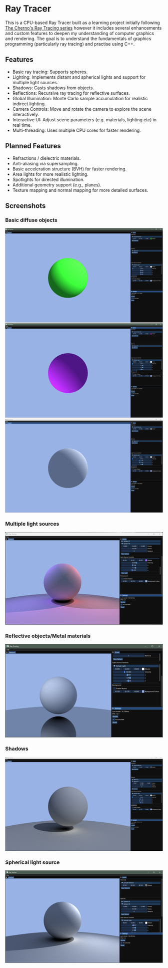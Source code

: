 # Ray Tracer

This is a CPU-based Ray Tracer built as a learning project initially following [The Cherno's Ray Tracing series](https://youtube.com/playlist?list=PLlrATfBNZ98edc5GshdBtREv5asFW3yXl&si=ZwHQRIjvuAOiruBz) however it includes several enhancements and custom features to deepen my understanding of computer graphics and rendering. The goal is to understand the fundamentals of graphics programming (particularly ray tracing) and practise using C++.

## Features
- Basic ray tracing: Supports spheres.
- Lighting: Implements distant and spherical lights and support for multiple light sources.
- Shadows: Casts shadows from objects.
- Reflections: Recursive ray tracing for reflective surfaces.
- Global Illumination: Monte Carlo sample accumulation for realistic indirect lighting.
- Camera Controls: Move and rotate the camera to explore the scene interactively.
- Interactive UI: Adjust scene parameters (e.g. materials, lighting etc) in real time.
- Multi-threading: Uses multiple CPU cores for faster rendering.

## Planned Features

- Refractions / dielectric materials.
- Anti-aliasing via supersampling.
- Basic acceleration structure (BVH) for faster rendering.
- Area lights for more realistic lighting.
- Spotlights for directed illumination.
- Additional geometry support (e.g., planes).
- Texture mapping and normal mapping for more detailed surfaces.

## Screenshots

### Basic diffuse objects
![Diffuse object](screenshots/diffuse.png)
![Diffuse object 2](screenshots/diffuse-1.png)
![Diffuse object 3](screenshots/diffuse-2.png)

### Multiple light sources
![Multiple Lights](screenshots/multiple%20lights.png)

### Reflective objects/Metal materials
![Reflection](screenshots/reflection.png)

### Shadows
![Shadows](screenshots/shadows.png)

### Spherical light source
![Spherical Light](screenshots/spherical%20light.png)
